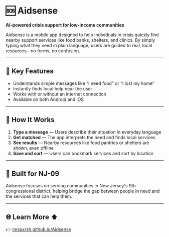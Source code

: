 
# 🆘 Aidsense

**AI-powered crisis support for low-income communities**

Aidsense is a mobile app designed to help individuals in crisis quickly find nearby support services like food banks, shelters, and clinics. By simply typing what they need in plain language, users are guided to real, local resources—no forms, no confusion.

---

## 🌟 Key Features

* Understands simple messages like “I need food” or “I lost my home”
* Instantly finds local help near the user
* Works with or without an internet connection
* Available on both Android and iOS

---

## 📱 How It Works

1. **Type a message** — Users describe their situation in everyday language
2. **Get matched** — The app interprets the need and finds local services
3. **See results** — Nearby resources like food pantries or shelters are shown, even offline
4. **Save and sort** — Users can bookmark services and sort by location

---

## 📍 Built for NJ-09

Aidsense focuses on serving communities in New Jersey's 9th congressional district, helping bridge the gap between people in need and the services that can help them.

---

## 🌐 Learn More ⬆️

👉 [imspxrsh.github.io/Aidsense](https://imspxrsh.github.io/Aidsense)
